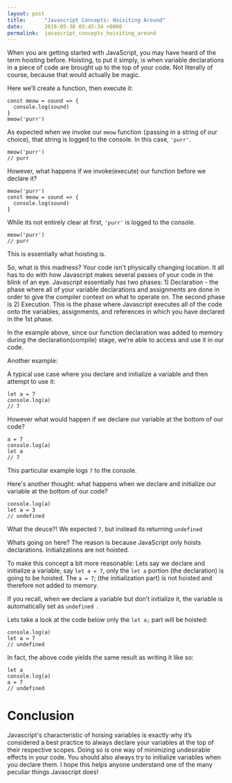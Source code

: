 ```yaml
---
layout: post
title:      "Javascript Concepts: Hoisiting Around"
date:       2018-05-30 03:45:34 +0000
permalink:  javascript_concepts_hoisiting_around
---
```


When you are getting started with JavaScript, you may have heard of the term hoisting before. Hoisting, to put it simply, is when variable declarations in a piece of code are brought up to the top of your code. Not literally of course, because that would actually be magic.

Here we’ll create a function, then execute it:

```
const meow = sound => {
  console.log(sound)
}
meow('purr')
```

As expected when we invoke our `meow` function  ( passing in a string of our choice), that string is logged to the console. In this case, `'purr'`.

```
meow('purr')
// purr
```

However, what happens if we invoke(execute) our function before we declare it?

```
meow('purr')
const meow = sound => {
  console.log(sound)
}
```

While its not entirely clear at first, `'purr'` is logged to the console.

```
meow('purr')
// purr
```

This is essentially what hoisting is.

So, what is this madness? Your code isn't physically changing location. It all has to do with how Javascript makes several passes of your code in the blink of an eye. Javascript essentially has two phases: 1) Declaration - the phase where all of your variable declarations and assignments are done in order to give the compiler context on what to operate on. The second phase is 2) Execution. This is the phase where Javascript executes all of the code onto the variables, assignments, and references in which you have declared in the 1st phase.

In the example above, since our function declaration was added to memory during the declaration(compile) stage, we’re able to access and use it in our code.

Another example:

A typical use case where you declare and initialize a variable and then attempt to use it:

```
let a = 7
console.log(a)
// 7
``` 

However what would happen if we declare our variable at the bottom of our code?

```
a = 7
console.log(a)
let a
// 7
```

This particular example logs `7` to the console.

Here's another thought: what happens when we declare and initialize our variable at the bottom of our code?

```
console.log(a)
let a = 3
// undefined
```

What the deuce?! We expected `7`, but instead its returning `undefined`

Whats going on here? The reason is because JavaScript only hoists declarations. Initializations are not hoisted.


To make this concept a bit more reasonable: Lets say we declare and initialize a variable, say `let a = 7`, only the `let a` portion (the declaration) is going to be hoisted. The `a = 7`; (the initialization part) is not hoisted and therefore not added to memory.

If you recall, when we declare a variable but don’t initialize it, the variable is automatically set as `undefined `. 

Lets take a look at the code below only the `let a;` part will be hoisted:

```
console.log(a)
let a = 7
// undefined
```

In fact, the above code yields the same result as writing it like so:

```
let a
console.log(a)
a = 7
// undefined
```

# Conclusion
Javascript's characteristic of hoising variables is exactly why it’s considered a best practice to always declare your variables at the top of their respective scopes. Doing so is one way of minimizing undesirable effects in your code. You should also always try to initialize variables when you declare them. I hope this helps anyone understand one of the many peculiar things Javascript does!


